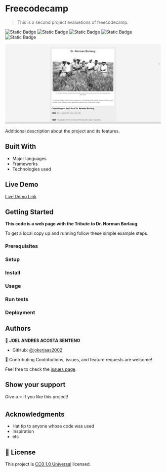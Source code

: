 # Freecodecamp

> This is a second project evaluetions of freecodecamp.

 ![Static Badge](https://img.shields.io/badge/git-F05032?style=for-the-badge&logo=git&logoColor=F05032&logoSize=auto&labelColor=white) ![Static Badge](https://img.shields.io/badge/github-181717?style=for-the-badge&logo=github&logoColor=181717&logoSize=auto&labelColor=white) ![Static Badge](https://img.shields.io/badge/visual%20studio%20code-007ACC?style=for-the-badge&logo=visualstudiocode&logoColor=007ACC&logoSize=auto&labelColor=white) ![Static Badge](https://img.shields.io/badge/html%205-E34F26?style=for-the-badge&logo=html5&logoColor=E34F26&logoSize=auto&labelColor=white) ![Static Badge](https://img.shields.io/badge/css%203-1572B6?style=for-the-badge&logo=css3&logoColor=1572B6&logoSize=auto&labelColor=white) 

![screenshot](Captura.PNG)

Additional description about the project and its features.

## Built With

- Major languages
- Frameworks
- Technologies used

## Live Demo

[Live Demo Link](https://jokerjaas2002.github.io/Tribute/)

## Getting Started

**This code is a web page with the Tribute to Dr. Norman Borlaug**

To get a local copy up and running follow these simple example steps.

### Prerequisites

### Setup

### Install

### Usage

### Run tests

### Deployment

## Authors

👤 **JOEL ANDRES ACOSTA SENTENO**

- GitHub: [@jokerjaas2002](https://github.com/aristides1000)

🤝 Contributing
Contributions, issues, and feature requests are welcome!

Feel free to check the
[issues page](../../isuues/).

## Show your support

Give a ⭐️ if you like this project!

## Acknowledgments

- Hat tip to anyone whose code was used
- Inspiration
- etc

## 📝 License

This project is [CC0 1.0 Universal](LICENSE) licensed.
